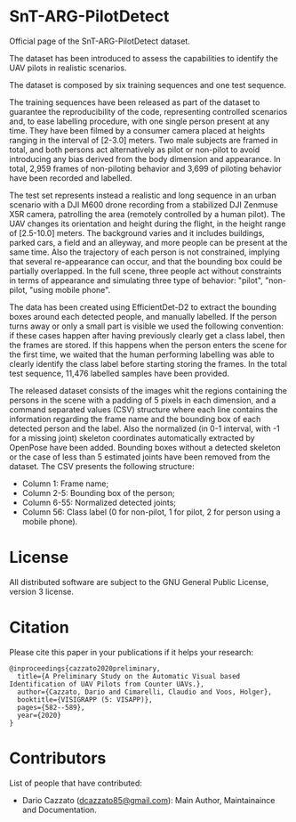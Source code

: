 # SnT-ARG-PilotDetect
Official page of the SnT-ARG-PilotDetect dataset.

The dataset has been introduced to assess the capabilities to identify the UAV pilots in realistic scenarios.

The dataset is composed by six training sequences and one test sequence.

The training sequences have been released as part of the dataset to guarantee the reproducibility of the code, representing controlled scenarios and, to ease labelling procedure, with one single person present at any time. They have been filmed by a consumer camera placed at heights ranging in the interval of [2-3.0] meters. Two male subjects are framed in total, and both persons act alternatively as pilot or non-pilot to avoid introducing any bias derived from the body dimension and appearance. In total, 2,959 frames of non-piloting behavior and 3,699 of piloting behavior have been recorded and labelled.

The test set represents instead a realistic and long sequence in an urban scenario with a DJI M600 drone recording from a stabilized DJI Zenmuse X5R camera, patrolling the area (remotely controlled by a human pilot). The UAV changes its orientation and height during the flight, in the height range of [2.5-10.0] meters. The background varies and it includes buildings, parked cars, a field and an alleyway, and more people can be present at the same time. Also the trajectory of each person is not constrained, implying that several re-appearance can occur, and that the bounding box could be partially overlapped. In the full scene, three people act without constraints in terms of appearance and simulating three type of behavior: "pilot", "non-pilot, "using mobile phone".

The data has been created using EfficientDet-D2 to extract the bounding boxes around each detected people, and manually labelled. If the person turns away or only a small part is visible we used the following convention: if these cases happen after having previously clearly get a class label, then the frames are stored. If this happens when the person enters the scene for the first time, we waited that the human performing labelling was able to clearly identify the class label before starting storing the frames. In the total test sequence, 11,476 labelled samples have been provided.

The released dataset consists of the images whit the regions containing the persons in the scene with a padding of 5 pixels in each dimension, and a command separated values (CSV) structure where each line contains the information regarding the frame name and the bounding box of each detected person and the label. Also the normalized (in 0-1 interval, with -1 for a missing joint) skeleton coordinates automatically extracted by OpenPose have been added. Bounding boxes without a detected skeleton or the case of less than 5 estimated joints have been removed from the dataset. The CSV presents the following structure: 

- Column 1: Frame name;
- Column 2-5: Bounding box of the person;
- Column 6-55: Normalized detected joints;
- Column 56: Class label (0 for non-pilot, 1 for pilot, 2 for person using a mobile phone).

# License
All distributed software are subject to the GNU General Public License, version 3 license.


# Citation

Please cite this paper in your publications if it helps your research:

```
@inproceedings{cazzato2020preliminary,
  title={A Preliminary Study on the Automatic Visual based Identification of UAV Pilots from Counter UAVs.},
  author={Cazzato, Dario and Cimarelli, Claudio and Voos, Holger},
  booktitle={VISIGRAPP (5: VISAPP)},
  pages={582--589},
  year={2020}
}
```

# Contributors

List of people that have contributed:

+ Dario Cazzato (dcazzato85@gmail.com): Main Author, Maintainaince and Documentation.
	
